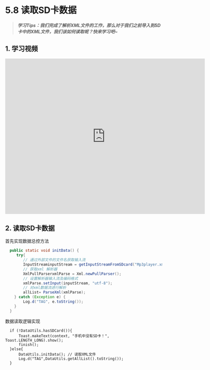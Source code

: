 
# 5.8 读取SD卡数据

>##### 学习Tips：我们完成了解析XML文件的工作，那么对于我们之前导入到SD卡中的XML文件，我们该如何读取呢？快来学习吧~

## 1. 学习视频

<iframe frameborder="0" width="640" height="498" src="https://v.qq.com/iframe/player.html?vid=z0180bhmznp&tiny=0&auto=0" allowfullscreen></iframe>

## 2. 读取SD卡数据

首先实现数据总控方法

```Java
  public static void initData() {
     try{
        // 通过外部文件的文件名获取输入流
        InputStreaminputStream = getInputStreamFromSDcard("Mp3player.xml");
        // 获取xml 解析器
        XmlPullParserxmlParse = Xml.newPullParser();
        // 设置解析器输入流及编码格式
        xmlParse.setInput(inputStream, "utf-8");
        // 对xml数据流进行解析
        allList= ParseXml(xmlParse);
    } catch (Exception e) {
        Log.d("TAG", e.toString());
    }
  }
```

数据读取逻辑实现

```
  if (!DataUtils.hasSDCard()){
      Toast.makeText(context, "手机中没有SD卡！", Toast.LENGTH_LONG).show();
      finish();
  }else{
      DataUtils.initData(); // 读取XML文件
      Log.d("TAG",DataUtils.getAllList().toString());
  }
```